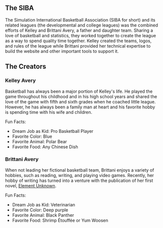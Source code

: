 ## The SIBA

The Simulation International Basketball Association (SIBA for short) and
its related leagues (the developmental and college leagues) was the
combined efforts of Kelley and Brittani Avery, a father and daughter team.
Sharing a love of basketball and statistics, they worked together to
create the league as a way to spend quality time together. Kelley created
the teams, logos, and rules of the league while Brittani provided her
technical expertise to build the website and other important tools to
support it.

## The Creators

### Kelley Avery

Basketball has always been a major portion of Kelley's life. He played the
game throughout his childhood and in his high school years and shared the
love of the game with fifth and sixth grades when he coached little
league. However, he has always been a family man at heart and his favorite
hobby is spending time with his wife and children.

Fun Facts:

- Dream Job as Kid: Pro Basketball Player
- Favorite Color: Blue
- Favorite Animal: Polar Bear
- Favorite Food: Any Chinese Dish

### Brittani Avery

When not leading her fictional basketball team, Brittani enjoys a variety
of hobbies, such as reading, writing, and playing video games. Recently,
her hobby of writing has turned into a venture with the publication of her
first novel, [Element Unknown](https://www.brittanisavery.com/book/element-unknown).

Fun Facts:

- Dream Job as Kid: Veterinarian
- Favorite Color: Deep purple
- Favorite Animal: Black Panther
- Favorite Food: Shrimp Étouffée or Yum Woosen
